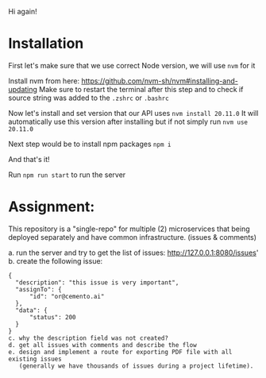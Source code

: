 Hi again!


# Installation

First let's make sure that we use correct Node version, we will use `nvm` for it

Install nvm from here: https://github.com/nvm-sh/nvm#installing-and-updating
Make sure to restart the terminal after this step and to check if source string was added to the `.zshrc` or `.bashrc`

Now let's install and set version that our API uses
`nvm install 20.11.0`
It will automatically use this version after installing but if not simply run
`nvm use 20.11.0`

Next step would be to install npm packages
`npm i`

And that's it!

Run `npm run start` to run the server

# Assignment:

This repository is a "single-repo" for multiple (2) microservices that being deployed separately and have common infrastructure. (issues & comments)

a. run the server and try to get the list of issues: http://127.0.0.1:8080/issues' 
b. create the following issue: 
```
{
  "description": "this issue is very important",
  "assignTo": {
      "id": "or@cemento.ai"
  }, 
  "data": {
      "status": 200
  }
}
c. why the description field was not created?
d. get all issues with comments and describe the flow
e. design and implement a route for exporting PDF file with all existing issues 
   (generally we have thousands of issues during a project lifetime).
```
